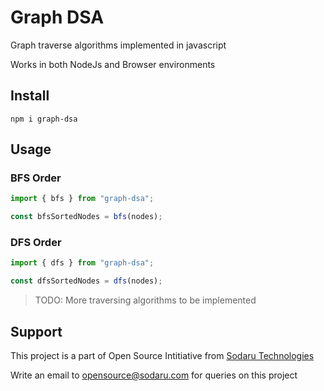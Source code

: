 # Graph DSA

Graph traverse algorithms implemented in javascript

Works in both NodeJs and Browser environments

## Install

```
npm i graph-dsa
```

## Usage

### BFS Order

```typescript
import { bfs } from "graph-dsa";

const bfsSortedNodes = bfs(nodes);
```

### DFS Order

```typescript
import { dfs } from "graph-dsa";

const dfsSortedNodes = dfs(nodes);
```

> TODO: More traversing algorithms to be implemented

## Support

This project is a part of Open Source Intitiative from [Sodaru Technologies](https://sodaru.com)

Write an email to opensource@sodaru.com for queries on this project
